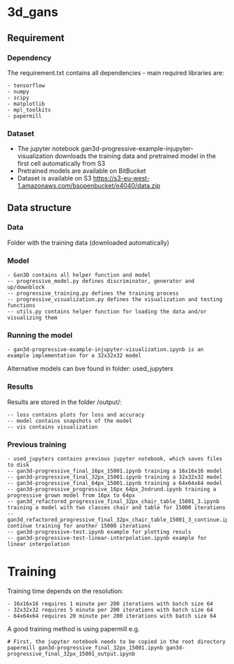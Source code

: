 # 3d_gans

## Requirement

### Dependency

The requirement.txt contains all dependencies - main required libraries are:

```
- tensorflow
- numpy
- scipy
- matplotlib
- mpl_toolkits
- papermill
```

### Dataset

- The jupyter notebook gan3d-progressive-example-injupyter-visualization downloads the training data and pretrained model in the first cell automatically from S3
- Pretrained models are available on BitBucket
- Dataset is available on S3 https://s3-eu-west-1.amazonaws.com/bsopenbucket/e4040/data.zip

## Data structure

### Data
Folder with the training data (downloaded automatically)

### Model
```
- Gan3D contains all helper function and model
-- progressive_model.py defines discriminator, generator and up/downblock
-- progressive_training.py defines the training process
-- progressive_visualization.py defines the visualization and testing functions
-- utils.py contains helper function for loading the data and/or visualizing them
```

### Running the model
```
- gan3d-progressive-example-injupyter-visualization.ipynb is an example implementation for a 32x32x32 model
```

Alternative models can bve found in folder: used_jupyters

### Results
Results are stored in the folder /output/<model name>:
```
-- loss contains plots for loss and accuracy
-- model contains snapshots of the model 
-- vis contains visualization 
```

### Previous training
```
- used_jupyters contains previous jupyter notebook, which saves files to disk
-- gan3d-progressive_final_16px_15001.ipynb training a 16x16x16 model
-- gan3d-progressive_final_32px_15001.ipynb training a 32x32x32 model
-- gan3d-progressive_final_64px_15001.ipynb training a 64x64x64 model
-- gan3d-progressive_progressive_16px_64px_2ndrund.ipynb training a progressive grown model from 16px to 64px
-- gan3d_refactored_progressive_final_32px_chair_table_15001_3.ipynb training a model with two classes chair and table for 15000 iterations
-- gan3d_refactored_progressive_final_32px_chair_table_15001_3_continue.ipynb continue training for another 15000 iterations
-- gan3d-progressive-test.ipynb example for plotting resuls
-- gan3d-progressive-test-linear-interpolation.ipynb example for linear interpolation
```

# Training
Training time depends on the resolution:
```
- 16x16x16 requires 1 minute per 200 iterations with batch size 64
- 32x32x32 requires 5 minute per 200 iterations with batch size 64
- 64x64x64 requires 20 minute per 200 iterations with batch size 64
```

A good training method is using papermill e.g.
```
# First, the jupyter notebook needs to be copied in the root directory
papermill gan3d-progressive_final_32px_15001.ipynb gan3d-progressive_final_32px_15001_output.ipynb
```

